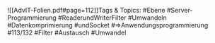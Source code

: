
![[AdvIT-Folien.pdf#page=112]]Tags & Topics:
   #Ebene
   #Server-Programmierung
   #ReaderundWriterFilter
   #Umwandeln
   #Datenkomprimierung
   #undSocket
   #⇒Anwendungsprogrammierung
   #113/132
   #Filter
   #Austausch
   #Umwandel
